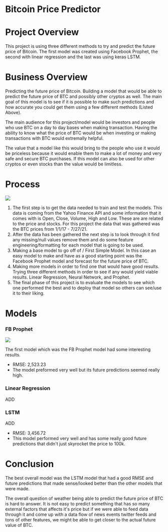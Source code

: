 # Bitcoin Price Predictor





# Project Overview

This project is using three different methods to try and predict the future price of Bitcoin. The first model was created using Facebook Prophet, the second with linear regression and the last was using keras LSTM.



# Business Overview

Predicting the future price of Bitcoin. Building a model that would be able to predict the future price of BTC and possibly other cryptos as well. The main goal of this model is to see if it is possible to make such predictions and how accurate you could get them using a few different methods (Listed Above). 

The main audience for this project/model would be investors and people who use BTC on a day to day bases when making transaction. Having the ability to know what the price of BTC would be when investing or making transactions with BTC would extremally helpful. 

The value that a model like this would bring to the people who use it would be priceless because it would enable them to make a lot of money and very safe and secure BTC purchases. If this model can also be used for other cryptos or even stocks than the value would be limitless.



# Process



![](https://i.imgur.com/mH1rGN0.png)



1. The first step is to get the data needed to train and test the models. This data is coming from the Yahoo Finance API and some information that it comes with is Open, Close, Volume, High and Low. These are are related to the price and stocks. For this project the data that was gathered was the BTC prices from 1/1/17 - 7/27/21.
2. After the data has been gathered the next step is to look through it find any missing/null values remove them and do some feature engineering/formatting for each model that is going to be used. 
3. Making a base model to go off of / First Simple Model. In this case an easy model to make and have as a good starting point was the Facebook Prophet model and forecast for the future price of BTC.
4. Making more models in order to find one that would have good results. Trying three different methods in order to see if any would yield viable results. Linear Regression, Neural Network, and Prophet. 
5. The final phase of this project is to evaluate the models to see which one performed the best and to deploy that model so others can see/use it to their liking. 

# Models

### FB Prophet 

![](https://i.imgur.com/3HKG0xQ.png)

The first model which was the FB Prophet model had some interesting results.

* RMSE: 2,523.23
* The model preformed very well but its future predictions seemed really high. 

### Linear Regression

ADD

### LSTM

ADD

* RMSE: 3,456.72
* This model performed very well and has some really good future predictions that didn't just skyrocket the price to 100k.

# Conclusion

The best overall model was the LSTM model that had a good RMSE and future predictions that made sense/looked better than the other models that were made. <br>

The overall question of weather being able to predict the future price of BTC is hard to answer. It  is not easy to predict something that has so many external factors that affects it's price but if we were able to feed data through it and come up with a data flow of news events twitter feeds and tons of other features, we might be able to get closer to the actual future value of BTC.
